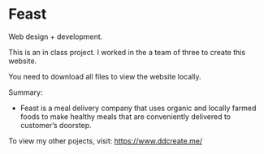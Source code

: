 # Feast
Web design + development.

This is an in class project. I worked in the a team of three to create this website. 

You need to download all files to view the website locally.

Summary: 
- Feast is a meal delivery company that uses organic and locally farmed foods to make healthy meals that are conveniently     delivered to customer’s doorstep.

To view my other pojects, visit: https://www.ddcreate.me/
